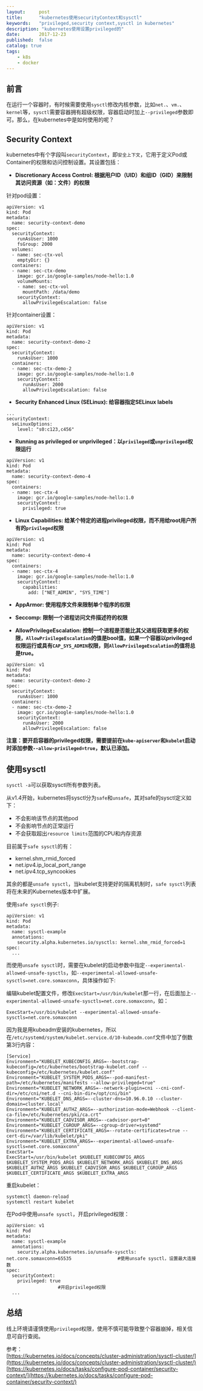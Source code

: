 ```yaml
---
layout:     post
title:      "kubernetes使用securityContext和sysctl"
keywords:   "privileged,security context,sysctl in kubernetes" 
description: "kubernetes使用设置privileged的"
date:       2017-12-23
published:  false
catalog: true
tags:
    - k8s 
    - docker 
---
```


## 前言
在运行一个容器时，有时候需要使用`sysctl`修改内核参数，比如`net.`、`vm.`、`kernel`等，`sysctl`需要容器拥有超级权限，容器启动时加上`--privileged`参数即可。那么，在kubernetes中是如何使用的呢？

## Security Context
kubernetes中有个字段叫`securityContext`，即`安全上下文`，它用于定义Pod或Container的权限和访问控制设置。其设置包括：

* **Discretionary Access Control: 根据用户ID（UID）和组ID（GID）来限制其访问资源（如：文件）的权限**

针对pod设置：

```
apiVersion: v1
kind: Pod
metadata:
  name: security-context-demo
spec:
  securityContext:
    runAsUser: 1000
    fsGroup: 2000
  volumes:
  - name: sec-ctx-vol
    emptyDir: {}
  containers:
  - name: sec-ctx-demo
    image: gcr.io/google-samples/node-hello:1.0
    volumeMounts:
    - name: sec-ctx-vol
      mountPath: /data/demo
    securityContext:
      allowPrivilegeEscalation: false
```

针对container设置：

```
apiVersion: v1
kind: Pod
metadata:
  name: security-context-demo-2
spec:
  securityContext:
    runAsUser: 1000
  containers:
  - name: sec-ctx-demo-2
    image: gcr.io/google-samples/node-hello:1.0
    securityContext:
      runAsUser: 2000
      allowPrivilegeEscalation: false
```

* **Security Enhanced Linux (SELinux): 给容器指定SELinux labels**

```
...
securityContext:
  seLinuxOptions:
    level: "s0:c123,c456"
```

* **Running as privileged or unprivileged：以`privileged`或`unprivileged`权限运行**

```
apiVersion: v1
kind: Pod
metadata:
  name: security-context-demo-4
spec:
  containers:
  - name: sec-ctx-4
    image: gcr.io/google-samples/node-hello:1.0
    securityContext:
      privileged: true
```

* **Linux Capabilities: 给某个特定的进程privileged权限，而不用给root用户所有的`privileged`权限**

```
apiVersion: v1
kind: Pod
metadata:
  name: security-context-demo-4
spec:
  containers:
  - name: sec-ctx-4
    image: gcr.io/google-samples/node-hello:1.0
    securityContext:
      capabilities:
        add: ["NET_ADMIN", "SYS_TIME"]
```

* **AppArmor: 使用程序文件来限制单个程序的权限**

* **Seccomp: 限制一个进程访问文件描述符的权限**

* **AllowPrivilegeEscalation: 控制一个进程是否能比其父进程获取更多的权限，`AllowPrivilegeEscalation`的值是bool值，如果一个容器以privileged权限运行或具有`CAP_SYS_ADMIN`权限，则`AllowPrivilegeEscalation`的值将总是true。**

```
apiVersion: v1
kind: Pod
metadata:
  name: security-context-demo-2
spec:
  securityContext:
    runAsUser: 1000
  containers:
  - name: sec-ctx-demo-2
    image: gcr.io/google-samples/node-hello:1.0
    securityContext:
      runAsUser: 2000
      allowPrivilegeEscalation: false
```

**注意：要开启容器的privileged权限，需要提前在`kube-apiserver`和`kubelet`启动时添加参数`--allow-privileged=true`，默认已添加。**
		
## 使用sysctl
`sysctl -a`可以获取sysctl所有参数列表。

从v1.4开始，kubernetes将sysctl分为`safe`和`unsafe`，其对safe的sysctl定义如下：

* 不会影响该节点的其他pod
* 不会影响节点的正常运行
* 不会获取超出`resource limits`范围的CPU和内存资源

目前属于`safe sysctl`的有：

* kernel.shm_rmid_forced
* net.ipv4.ip_local_port_range
* net.ipv4.tcp_syncookies

其余的都是`unsafe sysctl`，当kubelet支持更好的隔离机制时，`safe sysctl`列表将在未来的Kubernetes版本中扩展。

使用`safe sysctl`例子:
```
apiVersion: v1
kind: Pod
metadata:
  name: sysctl-example
  annotations:
    security.alpha.kubernetes.io/sysctls: kernel.shm_rmid_forced=1
spec:
  ...
```

而使用`unsafe sysctl`时，需要在kubelet的启动参数中指定`--experimental-allowed-unsafe-sysctls`，如`--experimental-allowed-unsafe-sysctls=net.core.somaxconn`，具体操作如下:

编辑kubelet配置文件，修改`ExecStart=/usr/bin/kubelet`那一行，在后面加上`--experimental-allowed-unsafe-sysctls=net.core.somaxconn`，如：
```
ExecStart=/usr/bin/kubelet --experimental-allowed-unsafe-sysctls=net.core.somaxconn
```

因为我是用kubeadm安装的kubernetes，所以在`/etc/systemd/system/kubelet.service.d/10-kubeadm.conf`文件中加了倒数第3行内容：
```
[Service]
Environment="KUBELET_KUBECONFIG_ARGS=--bootstrap-kubeconfig=/etc/kubernetes/bootstrap-kubelet.conf --kubeconfig=/etc/kubernetes/kubelet.conf"
Environment="KUBELET_SYSTEM_PODS_ARGS=--pod-manifest-path=/etc/kubernetes/manifests --allow-privileged=true"
Environment="KUBELET_NETWORK_ARGS=--network-plugin=cni --cni-conf-dir=/etc/cni/net.d --cni-bin-dir=/opt/cni/bin"
Environment="KUBELET_DNS_ARGS=--cluster-dns=10.96.0.10 --cluster-domain=cluster.local"
Environment="KUBELET_AUTHZ_ARGS=--authorization-mode=Webhook --client-ca-file=/etc/kubernetes/pki/ca.crt"
Environment="KUBELET_CADVISOR_ARGS=--cadvisor-port=0"
Environment="KUBELET_CGROUP_ARGS=--cgroup-driver=systemd"
Environment="KUBELET_CERTIFICATE_ARGS=--rotate-certificates=true --cert-dir=/var/lib/kubelet/pki"
Environment="KUBELET_EXTRA_ARGS=--experimental-allowed-unsafe-sysctls=net.core.somaxconn"
ExecStart=
ExecStart=/usr/bin/kubelet $KUBELET_KUBECONFIG_ARGS $KUBELET_SYSTEM_PODS_ARGS $KUBELET_NETWORK_ARGS $KUBELET_DNS_ARGS $KUBELET_AUTHZ_ARGS $KUBELET_CADVISOR_ARGS $KUBELET_CGROUP_ARGS $KUBELET_CERTIFICATE_ARGS $KUBELET_EXTRA_ARGS
```

重启kubelet：
```
systemctl daemon-reload
systemctl restart kubelet
```

在Pod中使用`unsafe sysctl`，开启privileged权限：

```
apiVersion: v1
kind: Pod
metadata:
  name: sysctl-example
  annotations:
    security.alpha.kubernetes.io/unsafe-sysctls: net.core.somaxconn=65535                 #使用unsafe sysctl，设置最大连接数
spec:
  securityContext:
    privileged: true                                                                      #开启privileged权限
  ...
```

## 总结
线上环境请谨慎使用`privileged`权限，使用不慎可能导致整个容器崩掉，相关信息可自行查阅。

参考：  
[https://kubernetes.io/docs/concepts/cluster-administration/sysctl-cluster/](https://kubernetes.io/docs/concepts/cluster-administration/sysctl-cluster/)  
[https://kubernetes.io/docs/tasks/configure-pod-container/security-context/](https://kubernetes.io/docs/tasks/configure-pod-container/security-context/)  
